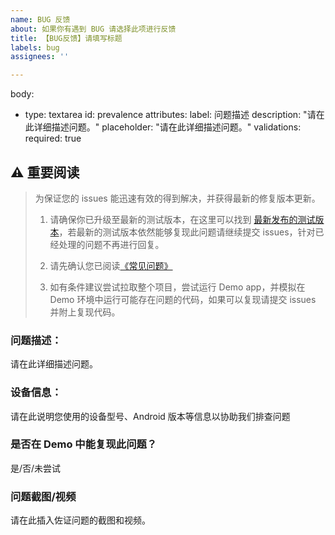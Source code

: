 ```yaml
---
name: BUG 反馈
about: 如果你有遇到 BUG 请选择此项进行反馈
title: 【BUG反馈】请填写标题
labels: bug
assignees: ''

---
```


body:
- type: textarea
  id: prevalence
  attributes:
    label: 问题描述
    description: "请在此详细描述问题。"
    placeholder: "请在此详细描述问题。"
  validations:
    required: true

## ⚠️ 重要阅读

> 为保证您的 issues 能迅速有效的得到解决，并获得最新的修复版本更新。
> 
> 1. 请确保你已升级至最新的测试版本，在这里可以找到 [最新发布的测试版本](https://github.com/kongzue/DialogX/releases)，若最新的测试版本依然能够复现此问题请继续提交 issues，针对已经处理的问题不再进行回复。
> 
> 2. 请先确认您已阅读[《常见问题》](https://github.com/kongzue/DialogX/wiki/%E5%B8%B8%E8%A7%81%E9%97%AE%E9%A2%98)
> 
> 3. 如有条件建议尝试拉取整个项目，尝试运行 Demo app，并模拟在 Demo 环境中运行可能存在问题的代码，如果可以复现请提交 issues 并附上复现代码。

### 问题描述：

请在此详细描述问题。

### 设备信息：
请在此说明您使用的设备型号、Android 版本等信息以协助我们排查问题

### 是否在 Demo 中能复现此问题？
是/否/未尝试

### 问题截图/视频
请在此插入佐证问题的截图和视频。
